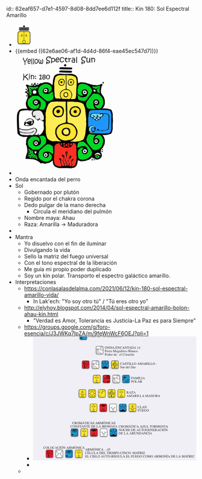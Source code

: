 id:: 62eaf657-d7e1-4597-8d08-8dd7ee6d112f
title:: Kin 180: Sol Espectral Amarillo

- ![image.png](../assets/image_1659565793204_0.png)
- {{embed ((62e6ae06-af1d-4d4d-86f4-eae45ec547d7))}}
- ![image.png](../assets/image_1659566604505_0.png)
- Onda encantada del perro
- Sol
	- Gobernado por plutón
	- Regido por el chakra corona
	- Dedo pulgar de la mano derecha
		- Circula el meridiano del pulmón
	- Nombre maya: Ahau
	- Raza: Amarilla -> Maduradora
-
- Mantra
	- Yo disuelvo con el fin de iluminar
	- Divulgando la vida
	- Sello la matriz del fuego universal
	- Con el tono espectral de la liberación
	- Me guía mi propio poder duplicado
	- Soy un kin polar. Transporto el espectro galáctico amarillo.
- Interpretaciones
	- https://conlasalasdelalma.com/2021/06/12/kin-180-sol-espectral-amarillo-vida/
		- In Lak'ech: "Yo soy otro tú" / "Tú eres otro yo"
	- http://elyhoy.blogspot.com/2014/04/sol-espectral-amarillo-bolon-ahau-kin.html
		- "Verdad es Amor, Tolerancia es Justicia-La Paz es para Siempre"
	- https://groups.google.com/g/foro-esencia/c/J3JWKq7lpZA/m/9feWnWcF6OEJ?pli=1
		- ![Screen Shot 2022-08-03 at 19.41.03.png](../assets/Screen_Shot_2022-08-03_at_19.41.03_1659566480180_0.png)
		-
	-